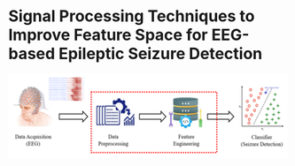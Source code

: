 # Signal Processing Techniques to Improve Feature Space for EEG-based Epileptic Seizure Detection

![Overall Project Idea](Figures/Picture1.png)
